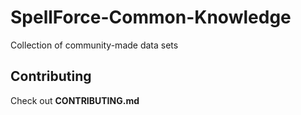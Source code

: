 # SpellForce-Common-Knowledge
Collection of community-made data sets

## Contributing
Check out **CONTRIBUTING.md**
